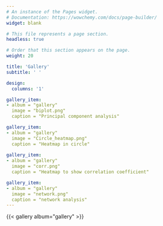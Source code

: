 ```yaml
---
# An instance of the Pages widget.
# Documentation: https://wowchemy.com/docs/page-builder/
widget: blank

# This file represents a page section.
headless: true

# Order that this section appears on the page.
weight: 20

title: 'Gallery'
subtitle: ' '

design:
  columns: '1'

gallery_item:
- album = "gallery"
  image = "biplot.png"
  caption = "Principal component analysis"

gallery_item:
- album = "gallery"
  image = "Circle_heatmap.png"
  caption = "Heatmap in circle"
 
gallery_item:
- album = "gallery"
  image = "corr.png"
  caption = "Heatmap to show correlation coefficient"

gallery_item:
- album = "gallery"
  image = "network.png"
  caption = "network analysis"
---
```

{{< gallery album="gallery" >}} 




